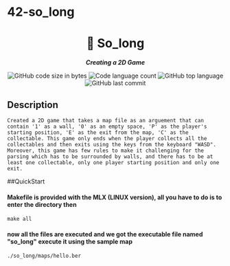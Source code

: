 # 42-so_long
<h1 align="center">
	📖 So_long
</h1>

<p align="center">
	<b><i>Creating a 2D Game</i></b><br>
</p>

<p align="center">
	<img alt="GitHub code size in bytes" src="https://img.shields.io/github/languages/code-size/isaad18/42-so_long?color=lightblue" />
	<img alt="Code language count" src="https://img.shields.io/github/languages/count/isaad18/42-so_long?color=yellow" />
	<img alt="GitHub top language" src="https://img.shields.io/github/languages/top/isaad18/42-so_long?color=blue" />
	<img alt="GitHub last commit" src="https://img.shields.io/github/last-commit/isaad18/42-so_long?color=green" />
</p>

## Description
``
Created a 2D game that takes a map file as an arguement that can contain '1' as a wall, '0' as an empty space, 'P' as the player's starting position, 'E' as the exit from the map, 'C' as the collectable. This game only ends when the player collects all the collectables and then exits using the keys from the keyboard "WASD". Moreover, this game has few rules to make it challenging for the parsing which has to be surrounded by walls, and there has to be at least one collectable, only one player starting position and only one exit.
``

##QuickStart

#### Makefile is provided with the MLX (LINUX version), all you have to do is to enter the directory then
```
make all
```

#### now all the files are executed and we got the executable file named "so_long" execute it using the sample map
```
./so_long/maps/hello.ber
```

